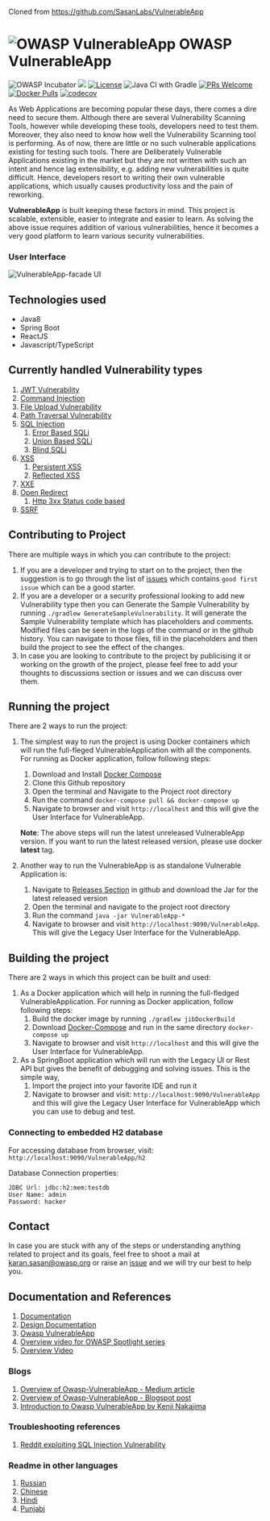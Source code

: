 Cloned from https://github.com/SasanLabs/VulnerableApp

# ![OWASP VulnerableApp](https://raw.githubusercontent.com/SasanLabs/VulnerableApp/master/docs/logos/Coloured/iconColoured.png) OWASP VulnerableApp

![OWASP Incubator](https://img.shields.io/badge/owasp-incubator-blue.svg) ![](https://img.shields.io/github/v/release/SasanLabs/VulnerableApp?style=flat) [![License](https://img.shields.io/badge/License-Apache%202.0-blue.svg)](https://opensource.org/licenses/Apache-2.0) ![Java CI with Gradle](https://github.com/SasanLabs/VulnerableApp/workflows/Java%20CI%20with%20Gradle/badge.svg) [![PRs Welcome](https://img.shields.io/badge/PRs-welcome-brightgreen.svg?style=flat-square)](http://makeapullrequest.com) [![Docker Pulls](https://badgen.net/docker/pulls/sasanlabs/owasp-vulnerableapp?icon=docker&label=pulls)](https://hub.docker.com/r/sasanlabs/owasp-vulnerableapp/) [![codecov](https://codecov.io/gh/SasanLabs/VulnerableApp/graph/badge.svg?token=DTS3PA8WXZ)](https://codecov.io/gh/SasanLabs/VulnerableApp)

As Web Applications are becoming popular these days, there comes a dire need to secure them. Although there are several Vulnerability Scanning Tools, however while developing these tools, developers need to test them. Moreover, they also need to know how well the Vulnerability Scanning tool is performing. As of now, there are little or no such vulnerable applications existing for testing such tools. There are Deliberately Vulnerable Applications existing in the market but they are not written with such an intent and hence lag extensibility, e.g. adding new vulnerabilities is quite difficult. Hence, developers resort to writing their own vulnerable applications, which usually causes productivity loss and the pain of reworking.

**VulnerableApp** is built keeping these factors in mind. This project is scalable, extensible, easier to integrate and easier to learn.
As solving the above issue requires addition of various vulnerabilities, hence it becomes a very good platform to learn various security vulnerabilities.

### User Interface ###
![VulnerableApp-facade UI](https://raw.githubusercontent.com/SasanLabs/VulnerableApp-facade/main/docs/images/gif/VulnerableApp-Facade.gif)

## Technologies used
- Java8
- Spring Boot
- ReactJS
- Javascript/TypeScript
    
## Currently handled Vulnerability types

1. [JWT Vulnerability](https://github.com/SasanLabs/VulnerableApp/blob/master/src/main/java/org/sasanlabs/service/vulnerability/jwt/)
2. [Command Injection](https://github.com/SasanLabs/VulnerableApp/tree/master/src/main/java/org/sasanlabs/service/vulnerability/commandInjection)
3. [File Upload Vulnerability](https://github.com/SasanLabs/VulnerableApp/tree/master/src/main/java/org/sasanlabs/service/vulnerability/fileupload)
4. [Path Traversal Vulnerability](https://github.com/SasanLabs/VulnerableApp/tree/master/src/main/java/org/sasanlabs/service/vulnerability/pathTraversal)
5. [SQL Injection](https://github.com/SasanLabs/VulnerableApp/tree/master/src/main/java/org/sasanlabs/service/vulnerability/sqlInjection)
    1. [Error Based SQLi](https://github.com/SasanLabs/VulnerableApp/blob/master/src/main/java/org/sasanlabs/service/vulnerability/sqlInjection/ErrorBasedSQLInjectionVulnerability.java)
    2. [Union Based SQLi](https://github.com/SasanLabs/VulnerableApp/blob/master/src/main/java/org/sasanlabs/service/vulnerability/sqlInjection/UnionBasedSQLInjectionVulnerability.java)
    3. [Blind SQLi](https://github.com/SasanLabs/VulnerableApp/blob/master/src/main/java/org/sasanlabs/service/vulnerability/sqlInjection/BlindSQLInjectionVulnerability.java)
6. [XSS](https://github.com/SasanLabs/VulnerableApp/tree/master/src/main/java/org/sasanlabs/service/vulnerability/xss)
    1. [Persistent XSS](https://github.com/SasanLabs/VulnerableApp/tree/master/src/main/java/org/sasanlabs/service/vulnerability/xss/persistent)
    2. [Reflected XSS](https://github.com/SasanLabs/VulnerableApp/tree/master/src/main/java/org/sasanlabs/service/vulnerability/xss/reflected)
7. [XXE](https://github.com/SasanLabs/VulnerableApp/tree/master/src/main/java/org/sasanlabs/service/vulnerability/xxe)
8. [Open Redirect](https://github.com/SasanLabs/VulnerableApp/tree/master/src/main/java/org/sasanlabs/service/vulnerability/urlRedirection)
    1. [Http 3xx Status code based](https://github.com/SasanLabs/VulnerableApp/blob/master/src/main/java/org/sasanlabs/service/vulnerability/urlRedirection/Http3xxStatusCodeBasedInjection.java)
9. [SSRF](https://github.com/SasanLabs/VulnerableApp/tree/master/src/main/java/org/sasanlabs/service/vulnerability/ssrf)

## Contributing to Project

There are multiple ways in which you can contribute to the project:
1. If you are a developer and trying to start on to the project, then the suggestion is to go through the list of [issues](https://github.com/SasanLabs/VulnerableApp/issues) which contains `good first issue` which can be a good starter.
2. If you are a developer or a security professional looking to add new Vulnerability type then you can Generate the Sample Vulnerability by running `./gradlew GenerateSampleVulnerability`. It will generate the Sample Vulnerability template which has placeholders and comments. Modified files can be seen in the logs of the command or in the github history. You can navigate to those files, fill in the placeholders and then build the project to see the effect of the changes.
3. In case you are looking to contribute to the project by publicising it or working on the growth of the project, please feel free to add your thoughts to discussions section or issues and we can discuss over them.

## Running the project
There are 2 ways to run the project:
1. The simplest way to run the project is using Docker containers which will run the full-fleged VulnerableApplication with all the components. For running as Docker application, follow following steps:
    1. Download and Install [Docker Compose](https://docs.docker.com/compose/install/) 
    2. Clone this Github repository
    3. Open the terminal and Navigate to the Project root directory
    4. Run the command ```docker-compose pull && docker-compose up```
    5. Navigate to browser and visit `http://localhost` and this will give the User Interface for VulnerableApp.
    
    **Note**: The above steps will run the latest unreleased VulnerableApp version. If you want to run the latest released version, please use docker **latest** tag.
2. Another way to run the VulnerableApp is as standalone Vulnerable Application is:
    1. Navigate to [Releases Section](https://github.com/SasanLabs/VulnerableApp/releases) in github and download the Jar for the latest released version
    2. Open the terminal and navigate to the project root directory
    3. Run the command ```java -jar VulnerableApp-*```
    4. Navigate to browser and visit `http://localhost:9090/VulnerableApp`. This will give the Legacy User Interface for the VulnerableApp.

## Building the project
There are 2 ways in which this project can be built and used:
1. As a Docker application which will help in running the full-fledged VulnerableApplication. For running as Docker application, follow following steps:
    1. Build the docker image by running `./gradlew jibDockerBuild`
    2. Download [Docker-Compose](https://github.com/SasanLabs/VulnerableApp-facade/blob/main/docker-compose.yml) and run in the same directory `docker-compose up`
    3. Navigate to browser and visit `http://localhost` and this will give the User Interface for VulnerableApp.
2. As a SpringBoot application which will run with the Legacy UI or Rest API but gives the benefit of debugging and solving issues. This is the simple way, 
    1. Import the project into your favorite IDE and run it
    2. Navigate to browser and visit: `http://localhost:9090/VulnerableApp` and this will give the Legacy User Interface for VulnerableApp which you can use to debug and test.
    
### Connecting to embedded H2 database
For accessing database from browser, visit: `http://localhost:9090/VulnerableApp/h2`

Database Connection properties:
```properties
JDBC Url: jdbc:h2:mem:testdb
User Name: admin
Password: hacker
```
## Contact
In case you are stuck with any of the steps or understanding anything related to project and its goals, feel free to shoot a mail at karan.sasan@owasp.org or raise an [issue](https://github.com/SasanLabs/VulnerableApp/issues) and we will try our best to help you.

## Documentation and References

1. [Documentation](https://sasanlabs.github.io/VulnerableApp)
2. [Design Documentation](https://sasanlabs.github.io/VulnerableApp/DesignDocumentation.html)
3. [Owasp VulnerableApp](https://owasp.org/www-project-vulnerableapp/)
4. [Overview video for OWASP Spotlight series](https://www.youtube.com/watch?v=HRRTrnRgMjs)
5. [Overview Video](https://www.youtube.com/watch?v=AjL4B-WwrrA&ab_channel=OwaspVulnerableApp)

### Blogs
1. [Overview of Owasp-VulnerableApp - Medium article](https://hussaina-begum.medium.com/an-extensible-vulnerable-application-for-testing-the-vulnerability-scanning-tools-cc98f0d94dbc)
2. [Overview of Owasp-VulnerableApp - Blogspot post](https://hussaina-begum.blogspot.com/2020/10/an-extensible-vulnerable-application.html)
3. [Introduction to Owasp VulnerableApp by Kenji Nakajima](https://jpn.nec.com/cybersecurity/blog/220520/index.html)

### Troubleshooting references
1. [Reddit exploiting SQL Injection Vulnerability](https://www.reddit.com/r/hacking/comments/11wtf17/owasp_vulnerableappfacade_sql_injection/)

### Readme in other languages

1. [Russian](https://github.com/SasanLabs/VulnerableApp/tree/master/docs/i18n/ru/README.md)
2. [Chinese](https://github.com/SasanLabs/VulnerableApp/tree/master/docs/i18n/zh-CN/README.md)
3. [Hindi](https://github.com/SasanLabs/VulnerableApp/tree/master/docs/i18n/hi/README.md)
4. [Punjabi](https://github.com/SasanLabs/VulnerableApp/tree/master/docs/i18n/pa/README.md)
